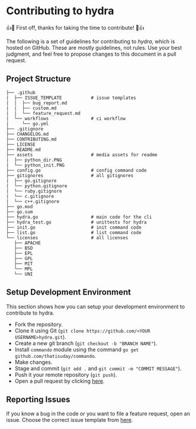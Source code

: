 # Contributing to hydra

👍🎉 First off, thanks for taking the time to contribute! 🎉👍

The following is a set of guidelines for contributing to *hydra*, which is hosted on GitHub. These are mostly guidelines, not rules. Use your best judgment, and feel free to propose changes to this document in a pull request.


## Project Structure
```
├── .github
|  ├── ISSUE_TEMPLATE           # issue templates
|  |  ├── bug_report.md
|  |  ├── custom.md
|  |  └── feature_request.md
|  └── workflows                # ci workflow
|     └── go.yml
├── .gitignore
├── CHANGELOG.md
├── CONTRIBUTING.md
├── LICENSE
├── README.md
├── assets                      # media assets for readme
|  ├── python_dir.PNG
|  └── python_init.PNG
├── config.go                   # config command code
├── gitignores                  # all gitignores
|  ├── go.gitignore
|  └── python.gitignore
|  └── ruby.gitignore
|  └── c.gitignore
|  └── c++.gitignore
├── go.mod
├── go.sum
├── hydra.go                    # main code for the cli
├── hydra_test.go               # unittests for hydra
├── init.go                     # init command code
├── list.go                     # list command code
└── licenses                    # all licenses
   ├── APACHE
   ├── BSD
   ├── EPL
   ├── GPL
   ├── MIT
   └── MPL
   └── UNI
```

## Setup Development Environment
This section shows how you can setup your development environment to contribute to hydra.

- Fork the repository.
- Clone it using Git (`git clone https://github.com/<YOUR USERNAME>hydra.git`).
- Create a new git branch (`git checkout -b "BRANCH NAME"`).
- Install `commando` module using the command `go get github.com/thatisuday/commando`.
- Make changes.
- Stage and commit (`git add .` and `git commit -m "COMMIT MESSAGE"`).
- Push it your remote repository (`git push`).
- Open a pull request by clicking [here](https://github.com/Shravan-1908/hydra/compare).

## Reporting Issues
If you know a bug in the code or you want to file a feature request, open an issue.
Choose the correct issue template from [here](https://github.com/Shravan-1908/hydra/issues/new/choose).